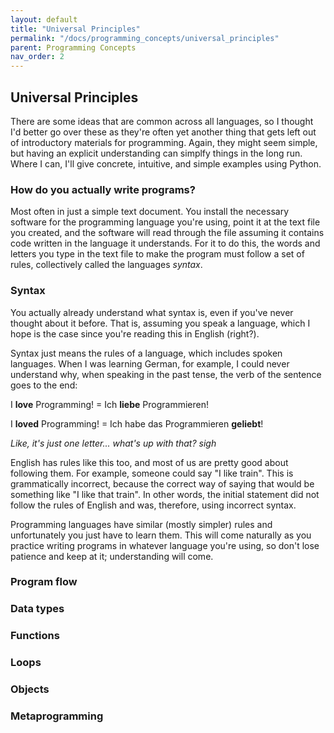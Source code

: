 ```yaml
---
layout: default
title: "Universal Principles"
permalink: "/docs/programming_concepts/universal_principles"
parent: Programming Concepts
nav_order: 2
---
```


## Universal Principles
There are some ideas that are common across all languages, so I thought I'd better go over these as they're often yet another thing that gets left out of introductory materials for programming. Again, they might seem simple, but having an explicit understanding can simplfy things in the long run. Where I can, I'll give concrete, intuitive, and simple examples using Python.

### How do you actually write programs?
Most often in just a simple text document. You install the necessary software for the programming language you're using, point it at the text file you created, and the software will read through the file assuming it contains code written in the language it understands. For it to do this, the words and letters you type in the text file to make the program must follow a set of rules, collectively called the languages _syntax_.

### Syntax
You actually already understand what syntax is, even if you've never thought about it before. That is, assuming you speak a language, which I hope is the case since you're reading this in English (right?).

Syntax just means the rules of a language, which includes spoken languages. When I was learning German, for example, I could never understand why, when speaking in the past tense, the verb of the sentence goes to the end:

I __love__ Programming! = Ich __liebe__ Programmieren!

I __loved__ Programming! = Ich habe das Programmieren __geliebt__!

_Like, it's just one letter... what's up with that?_ _sigh_

English has rules like this too, and most of us are pretty good about following them. For example, someone could say "I like train". This is grammatically incorrect, because the correct way of saying that would be something like "I like that train". In other words, the initial statement did not follow the rules of English and was, therefore, using incorrect syntax.

Programming languages have similar (mostly simpler) rules and unfortunately you just have to learn them. This will come naturally as you practice writing programs in whatever language you're using, so don't lose patience and keep at it; understanding will come.

### Program flow

### Data types

### Functions

### Loops

### Objects

### Metaprogramming
